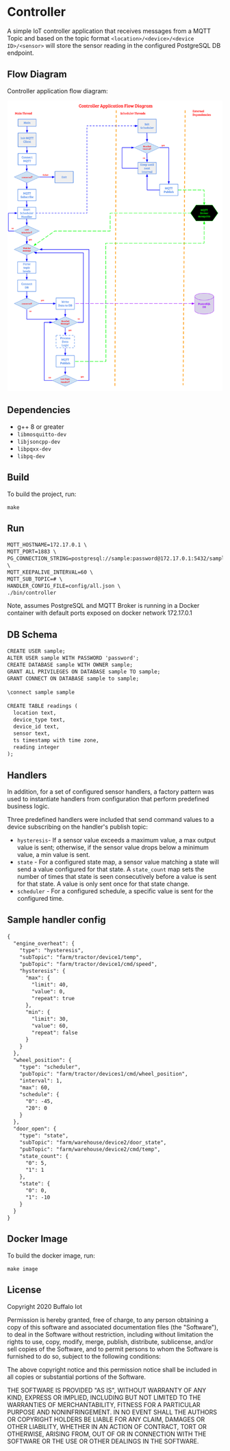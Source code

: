 # Controller

A simple IoT controller application that receives messages from a MQTT Topic and based on the topic format `<location>/<device>/<device ID>/<sensor>` will store the sensor reading in the configured PostgreSQL DB endpoint.

## Flow Diagram

Controller application flow diagram:

![Controller Flow Diagram](docs/controller-flow.png)

## Dependencies

* g++ 8 or greater
* `libmosquitto-dev`
* `libjsoncpp-dev`
* `libpqxx-dev`
* `libpq-dev`

## Build

To build the project, run:

```
make
```

## Run

```
MQTT_HOSTNAME=172.17.0.1 \
MQTT_PORT=1883 \
PG_CONNECTION_STRING=postgresql://sample:password@172.17.0.1:5432/sample \
MQTT_KEEPALIVE_INTERVAL=60 \
MQTT_SUB_TOPIC=# \
HANDLER_CONFIG_FILE=config/all.json \
./bin/controller
```

Note, assumes PostgreSQL and MQTT Broker is running in a Docker container with default ports exposed on docker network 172.17.0.1

## DB Schema

```
CREATE USER sample;
ALTER USER sample WITH PASSWORD 'password';
CREATE DATABASE sample WITH OWNER sample;
GRANT ALL PRIVILEGES ON DATABASE sample TO sample;
GRANT CONNECT ON DATABASE sample to sample;

\connect sample sample

CREATE TABLE readings (
  location text,
  device_type text,
  device_id text,
  sensor text,
  ts timestamp with time zone,
  reading integer
);
```

## Handlers

In addition, for a set of configured sensor handlers, a factory pattern was used to instantiate handlers from configuration that perform predefined business logic.

Three predefined handlers were included that send command values to a device subscribing on the handler's publish topic:

* `hysteresis`- If a sensor value exceeds a maximum value, a max output value is
                sent; otherwise, if the sensor value drops below a minimum value,
                a min value is sent.
* `state` - For a configured state map, a sensor value matching a state will send
            a value configured for that state.  A `state_count` map sets the number
            of times that state is seen consecutively before a value is sent for that
            state.  A value is only sent once for that state change.
* `scheduler` - For a configured schedule, a specific value is sent for the
                configured time.

## Sample handler config

```
{
  "engine_overheat": {
    "type": "hysteresis",
    "subTopic": "farm/tractor/device1/temp",
    "pubTopic": "farm/tractor/device1/cmd/speed",
    "hysteresis": {
      "max": {
        "limit": 40,
        "value": 0,
        "repeat": true
      },
      "min": {
        "limit": 30,
        "value": 60,
        "repeat": false
      }
    }
  },
  "wheel_position": {
    "type": "scheduler",
    "pubTopic": "farm/tractor/devices1/cmd/wheel_position",
    "interval": 1,
    "max": 60,
    "schedule": {
      "0": -45,
      "20": 0
    }
  },
  "door_open": {
    "type": "state",
    "subTopic": "farm/warehouse/device2/door_state",
    "pubTopic": "farm/warehouse/device2/cmd/temp",
    "state_count": {
      "0": 5,
      "1": 1
    },
    "state": {
      "0": 0,
      "1": -10
    }
  }
}
```

## Docker Image

To build the docker image, run:

```
make image
```

## License

Copyright 2020 Buffalo Iot

Permission is hereby granted, free of charge, to any person obtaining a copy of this software and associated documentation files (the "Software"), to deal in the Software without restriction, including without limitation the rights to use, copy, modify, merge, publish, distribute, sublicense, and/or sell copies of the Software, and to permit persons to whom the Software is furnished to do so, subject to the following conditions:

The above copyright notice and this permission notice shall be included in all copies or substantial portions of the Software.

THE SOFTWARE IS PROVIDED "AS IS", WITHOUT WARRANTY OF ANY KIND, EXPRESS OR IMPLIED, INCLUDING BUT NOT LIMITED TO THE WARRANTIES OF MERCHANTABILITY, FITNESS FOR A PARTICULAR PURPOSE AND NONINFRINGEMENT. IN NO EVENT SHALL THE AUTHORS OR COPYRIGHT HOLDERS BE LIABLE FOR ANY CLAIM, DAMAGES OR OTHER LIABILITY, WHETHER IN AN ACTION OF CONTRACT, TORT OR OTHERWISE, ARISING FROM, OUT OF OR IN CONNECTION WITH THE SOFTWARE OR THE USE OR OTHER DEALINGS IN THE SOFTWARE.
